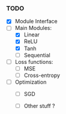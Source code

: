 ### TODO

- [x] Module Interface
- [ ] Main Modules:
    - [x] Linear
    - [x] ReLU
    - [x] Tanh
    - [ ] Sequential
- [ ] Loss functions:
    - [ ] MSE
    - [ ] Cross-entropy
- [ ] Optimization
    - [ ] SGD
    - [ ] Other stuff ?

